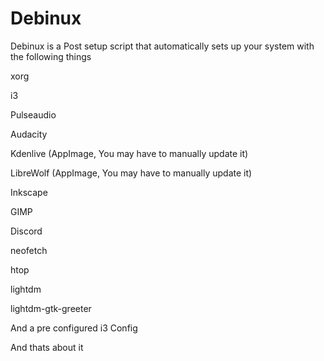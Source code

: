 # Debinux



Debinux is a Post setup script that automatically sets up your system with the following things

xorg

i3

Pulseaudio

Audacity

Kdenlive (AppImage, You may have to manually update it)

LibreWolf (AppImage, You may have to manually update it)

Inkscape

GIMP

Discord

neofetch

htop

lightdm

lightdm-gtk-greeter

And a pre configured i3 Config

And thats about it
